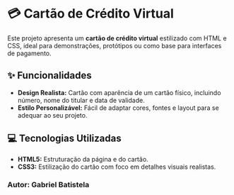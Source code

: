 # 💳 Cartão de Crédito Virtual

Este projeto apresenta um **cartão de crédito virtual** estilizado com HTML e CSS, ideal para demonstrações, protótipos ou como base para interfaces de pagamento.

## ✨ Funcionalidades

- **Design Realista:** Cartão com aparência de um cartão físico, incluindo número, nome do titular e data de validade.
- **Estilo Personalizável:** Fácil de adaptar cores, fontes e layout para se adequar ao seu projeto.

## 💻 Tecnologias Utilizadas

- **HTML5:** Estruturação da página e do cartão.
- **CSS3:** Estilização do cartão com foco em detalhes visuais realistas.

### Autor: **Gabriel Batistela**
  
